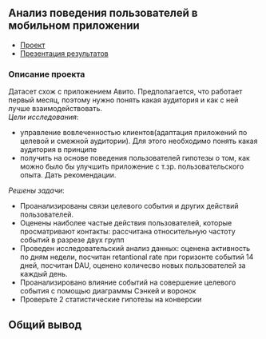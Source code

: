 ## Анализ поведения пользователей в мобильном приложении
- [Проект](https://github.com/katerinabazh/profile/blob/main/1.%20Анализ%20поведения%20пользователей%20в%20мобильном%20приложении/Анализ%20поведения%20пользователей%20в%20мобильном%20приложении.ipynb)
- [Презентация результатов](https://github.com/katerinabazh/profile/blob/main/1.%20Анализ%20поведения%20пользователей%20в%20мобильном%20приложении/Презентация%20Ненужные%20вещи.pdf)
### Описание проекта  
Датасет схож с приложением Авито. Предполагается, что работает первый месяц, поэтому нужно понять какая аудитория и как с ней лучше взаимодействовать.  
_Цели исследования_:  
- управление вовлеченностью клиентов(адаптация приложений по целевой и смежной аудитории). Для этого необходимо понять какая аудитория в принципе  
- получить на основе поведения пользователей гипотезы о том, как можно было бы улучшить приложение с т.зр. пользовательского опыта. Дать рекомендации.

_Решены задачи_:  
- Проанализированы связи целевого события и других действий пользователей.
- Оценены наиболее частые действия пользователей, которые просматривают контакты: рассчитана относительную частоту событий в разрезе двух групп 
- Проведен исследовательский анализ данных: оценена активность по дням недели, посчитан retantional rate при горизонте событий 14 дней, посчитан DAU, оценено количесво новых пользователей за каждый день.
- Проанализировано влияние событий на совершение целевого события с помощью диаграммы Сэнкей и воронок
- Проверьте 2 статистические гипотезы на конверсии

## Общий вывод
